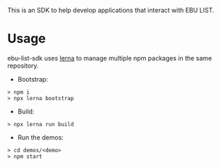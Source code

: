 This is an SDK to help develop applications that interact with EBU LIST.

# Usage

ebu-list-sdk uses [lerna](https://github.com/lerna/lerna) to manage multiple npm packages in the same repository.

- Bootstrap:

```
> npm i
> npx lerna bootstrap
```

- Build:
```
> npx lerna run build
```

- Run the demos:

```
> cd demos/<demo>
> npm start
```